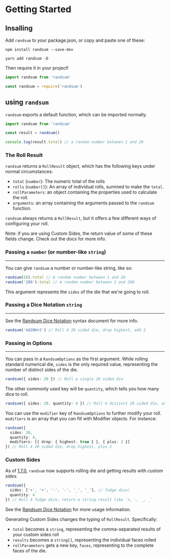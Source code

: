 # Getting Started

## Insalling

Add `randsum` to your package.json, or copy and paste one of these:

`npm install randsum --save-dev`

`yarn add randsum -D`

Then require it in your project!

```js
import randsum from 'randsum'

const randsum = require('randsum')
```

## using `randsum`

`randsum` exports a default function, which can be imported normally.

```ts
import randsum from 'randsum'

const result = randsum()

console.log(result.total) // a random number between 1 and 20
```

### The Roll Result

`randsum` returns a `RollResult` object, which has the following keys under normal circumstances:

- `total` (`number`): The numeric total of the rolls
- `rolls` (`number[]`): An array of individual rolls, summed to make the `total`.
- `rollParameters`: an object containing the properties used to calculate the roll.
- `arguments`: an array containing the arguments passed to the `randsum` function.

`randsum` always returns a `RollResult`, but it offers a few different ways of configuring your roll.

Note: if you are using Custom Sides, the return value of some of these fields change. Check out the docs for more info.

### Passing a `number` (or number-like `string`)

---

You can give `randsum` a number or number-like string, like so:

```ts
randsum(20).total // A random number between 1 and 20
randsum('200').total // A random number between 1 and 200
```

This argument represents the `sides` of the die that we're going to roll.

### Passing a Dice Notation `string`

---

See the [Randsum Dice Notation](https://github.com/alxjrvs/randsum/blob/main/RANDSUM_DICE_NOTATION.md) syntax document for more info.

```ts
randsum('4d20H+2') // Roll 4 20 sided die, drop highest, add 2
```

### Passing in Options

---

You can pass in a `RandsumOptions` as the first argument. While rolling standard numerical die, `sides` is the only required value, representing the number of distinct sides of the die.

```ts
randsum({ sides: 20 }) // Roll a single 20 sided die
```

The other commonly used key will be `quantity`, which tells you how many dice to roll.

```ts
randsum({ sides: 20, quantity: 4 }) // Roll 4 distinct 20 sided die, and give me the total.
```

You can use the `modifier` key of `RandsumOptions` to further modify your roll. `modifiers` is an array that you can fill with Modifier objects. For instance:

```ts
randsum({
  sides: 20,
  quantity: 4,
  modifiers: [{ drop: { highest: true } }, { plus: 2 }]
}) // Roll 4 20 sided die, drop highest, plus 2
```

### Custom Sides

As of [1.7.0](https://github.com/alxjrvs/randsum/releases/tag/v1.7.0), `randsum` now supports rolling die and getting results with _custom sides_.

```ts
randsum({
  sides: ['+', '+', '-', '-', '_', '_'], // fudge dice!
  quantity: 4
}) // Roll 4 fudge dice, return a string result like `+, -, _, _`
```

See the [Randsum Dice Notation](https://github.com/alxjrvs/randsum/blob/main/RANDSUM_DICE_NOTATION.md) for more usage information.

Generating Custom Sides changes the typing of `RollResult`. Specifically:

- `total` becomes a `string`, representing the comma-separated results of your custom sides roll
- `results` becomes a `string[]`, representing the individual faces rolled
- `rollParameters` gets a new key, `faces`, representing to the complete faces of the die.
